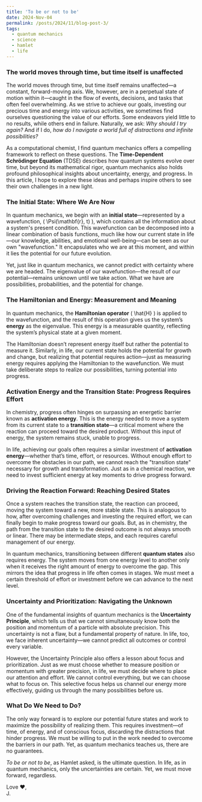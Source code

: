 ```yaml
---
title: 'To be or not to be'
date: 2024-Nov-04
permalink: /posts/2024/11/blog-post-3/
tags:
  - quantum mechanics
  - science
  - hamlet
  - life
---
```

### **The world moves through time, but time itself is unaffected**

The world moves through time, but time itself remains unaffected—a constant, forward-moving axis. We, however, are in a perpetual state of motion within it—caught in the flow of events, decisions, and tasks that often feel overwhelming. As we strive to achieve our goals, investing our precious time and energy into various activities, we sometimes find ourselves questioning the value of our efforts. Some endeavors yield little to no results, while others end in failure. Naturally, we ask: *Why should I try again?* And if I do, *how do I navigate a world full of distractions and infinite possibilities?*

As a computational chemist, I find quantum mechanics offers a compelling framework to reflect on these questions. The **Time-Dependent Schrödinger Equation** (TDSE) describes how quantum systems evolve over time, but beyond its mathematical rigor, quantum mechanics also holds profound philosophical insights about uncertainty, energy, and progress. In this article, I hope to explore these ideas and perhaps inspire others to see their own challenges in a new light.

### **The Initial State: Where We Are Now**

In quantum mechanics, we begin with an **initial state**—represented by a wavefunction, \( \Psi(\mathbf{r}, t) \), which contains all the information about a system's present condition. This wavefunction can be decomposed into a linear combination of basis functions, much like how our current state in life—our knowledge, abilities, and emotional well-being—can be seen as our own "wavefunction." It encapsulates who we are at this moment, and within it lies the potential for our future evolution.

Yet, just like in quantum mechanics, we cannot predict with certainty where we are headed. The eigenvalue of our wavefunction—the result of our potential—remains unknown until we take action. What we have are possibilities, probabilities, and the potential for change.

### **The Hamiltonian and Energy: Measurement and Meaning**

In quantum mechanics, the **Hamiltonian operator** \( \hat{H} \) is applied to the wavefunction, and the result of this operation gives us the system’s **energy** as the eigenvalue. This energy is a measurable quantity, reflecting the system’s physical state at a given moment.

The Hamiltonian doesn’t represent energy itself but rather the potential to measure it. Similarly, in life, our current state holds the potential for growth and change, but realizing that potential requires action—just as measuring energy requires applying the Hamiltonian to the wavefunction. We must take deliberate steps to realize our possibilities, turning potential into progress.

### **Activation Energy and the Transition State: Progress Requires Effort**

In chemistry, progress often hinges on surpassing an energetic barrier known as **activation energy**. This is the energy needed to move a system from its current state to a **transition state**—a critical moment where the reaction can proceed toward the desired product. Without this input of energy, the system remains stuck, unable to progress.

In life, achieving our goals often requires a similar investment of **activation energy**—whether that’s time, effort, or resources. Without enough effort to overcome the obstacles in our path, we cannot reach the "transition state" necessary for growth and transformation. Just as in a chemical reaction, we need to invest sufficient energy at key moments to drive progress forward.

### **Driving the Reaction Forward: Reaching Desired States**

Once a system reaches the transition state, the reaction can proceed, moving the system toward a new, more stable state. This is analogous to how, after overcoming challenges and investing the required effort, we can finally begin to make progress toward our goals. But, as in chemistry, the path from the transition state to the desired outcome is not always smooth or linear. There may be intermediate steps, and each requires careful management of our energy.

In quantum mechanics, transitioning between different **quantum states** also requires energy. The system moves from one energy level to another only when it receives the right amount of energy to overcome the gap. This mirrors the idea that progress in life often comes in stages. We must meet a certain threshold of effort or investment before we can advance to the next level.

### **Uncertainty and Prioritization: Navigating the Unknown**

One of the fundamental insights of quantum mechanics is the **Uncertainty Principle**, which tells us that we cannot simultaneously know both the position and momentum of a particle with absolute precision. This uncertainty is not a flaw, but a fundamental property of nature. In life, too, we face inherent uncertainty—we cannot predict all outcomes or control every variable.

However, the Uncertainty Principle also offers a lesson about focus and prioritization. Just as we must choose whether to measure position or momentum with greater precision, in life, we must decide where to place our attention and effort. We cannot control everything, but we can choose what to focus on. This selective focus helps us channel our energy more effectively, guiding us through the many possibilities before us.

### **What Do We Need to Do?**

The only way forward is to explore our potential future states and work to maximize the possibility of realizing them. This requires investment—of time, of energy, and of conscious focus, discarding the distractions that hinder progress. We must be willing to put in the work needed to overcome the barriers in our path. Yet, as quantum mechanics teaches us, there are no guarantees.

*To be or not to be*, as Hamlet asked, is the ultimate question. In life, as in quantum mechanics, only the uncertainties are certain. Yet, we must move forward, regardless.

Love ❤️, <br>
J.
